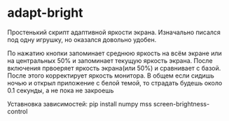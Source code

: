# adapt-bright
Простенький скрипт адаптивной яркости экрана. Изначально писался под одну игрушку, но оказался довольно удобен.

По нажатию кнопки запоминает среднюю яркость на всём экране или на центральных 50% и запоминает текущую яркость экрана. После включения првоеряет яркость экрана(или 50%) и сравнивает с базой. После этого корректирует яркость монитора.
В общем если сидишь ночью и открыл приложение с белой темой, то страдать будешь около 0.1 секунды, а не пока не закроешь

Уставновка зависимостей: pip install numpy mss screen-brightness-control
